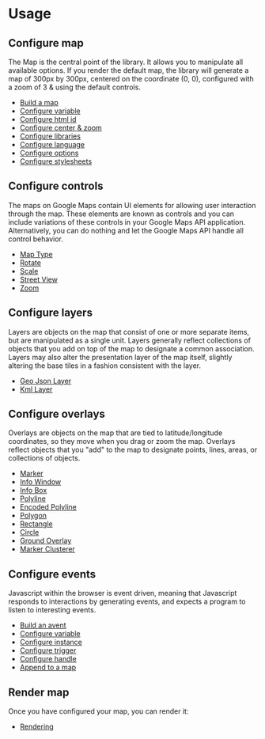 # Usage

## Configure map

The Map is the central point of the library. It allows you to manipulate all available options. If you render the 
default map, the library will generate a map of 300px by 300px, centered on the coordinate (0, 0), configured with 
a zoom of 3 & using the default controls.

 - [Build a map](/doc/map.md#build)
 - [Configure variable](/doc/map.md#configure-variable)
 - [Configure html id](/doc/map.md#configure-html-id)
 - [Configure center & zoom](/doc/map.md#configure-center-zoom)
 - [Configure libraries](/doc/map.md#configure-libraries)
 - [Configure language](/doc/map.md#configure-language)
 - [Configure options](/doc/map.md#configure-otpions)
 - [Configure stylesheets](/doc/map.md#configure-stylesheets)

## Configure controls

The maps on Google Maps contain UI elements for allowing user interaction through the map. These elements are known as
controls and you can include variations of these controls in your Google Maps API application. Alternatively, you
can do nothing and let the Google Maps API handle all control behavior.

 - [Map Type](/doc/control/map_type.md)
 - [Rotate](/doc/control/rotate.md)
 - [Scale](/doc/control/scale.md)
 - [Street View](/doc/control/street_view.md)
 - [Zoom](/doc/control/zoom.md)
 
## Configure layers

Layers are objects on the map that consist of one or more separate items, but are manipulated as a single unit. Layers 
generally reflect collections of objects that you add on top of the map to designate a common association. Layers may 
also alter the presentation layer of the map itself, slightly altering the base tiles in a fashion consistent with the 
layer.

 - [Geo Json Layer](/doc/layer/geo_json_layer.md)
 - [Kml Layer](/doc/layer/kml_layer.md)

## Configure overlays

Overlays are objects on the map that are tied to latitude/longitude coordinates, so they move when you drag or zoom
the map. Overlays reflect objects that you "add" to the map to designate points, lines, areas, or collections of
objects.

 - [Marker](/doc/overlay/marker.md)
 - [Info Window](/doc/overlay/info_window.md)
 - [Info Box](/doc/overlay/info_box.md)
 - [Polyline](/doc/overlay/polyline.md)
 - [Encoded Polyline](/doc/overlay/encoded_polyline.md)
 - [Polygon](/doc/overlay/polygon.md)
 - [Rectangle](/doc/overlay/rectangle.md)
 - [Circle](/doc/overlay/circle.md)
 - [Ground Overlay](/doc/overlay/ground_overlay.md)
 - [Marker Clusterer](/doc/overlay/marker_clusterer.md)

## Configure events

Javascript within the browser is event driven, meaning that Javascript responds to interactions by generating events, 
and expects a program to listen to interesting events.

 - [Build an avent](/doc/event.md#build)
 - [Configure variable](/doc/event.md#configure-variable)
 - [Configure instance](/doc/event.md#configure-instance)
 - [Configure trigger](/doc/event.md#configure-trigger)
 - [Configure handle](/doc/event.md#configure-handle)
 - [Append to a map](/doc/event.md#append-to-a-map)

## Render map

Once you have configured your map, you can render it:

- [Rendering](/doc/helper/index.md)
